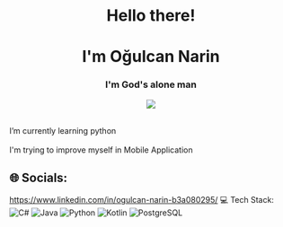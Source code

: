 <h1 align="center"> Hello there!</h1>
<h1 align="center"> I'm Oğulcan Narin</h1>
<h3 align="center">I'm God's alone man</h3>


<p align="center"><img src="https://i.imgur.com/A6bWGFl.gif"/>


<br> I’m currently learning python<br>
<br> I'm trying to improve myself in Mobile Application



## 🌐 Socials:
https://www.linkedin.com/in/ogulcan-narin-b3a080295/
💻 Tech Stack:
![C#](https://img.shields.io/badge/c%23-%23239120.svg?style=for-the-badge&logo=csharp&logoColor=white) 
![Java](https://img.shields.io/badge/java-%23ED8B00.svg?style=for-the-badge&logo=openjdk&logoColor=white) 
![Python](https://img.shields.io/badge/python-3670A0?style=for-the-badge&logo=python&logoColor=ffdd54) 
![Kotlin](https://img.shields.io/badge/kotlin-%230095D5.svg?style=for-the-badge&logo=kotlin&logoColor=white) 
![PostgreSQL](https://img.shields.io/badge/postgresql-%23316192.svg?style=for-the-badge&logo=postgresql&logoColor=white)

